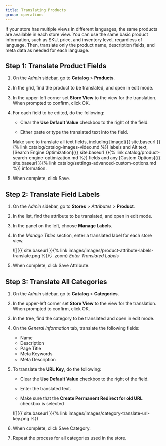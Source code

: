```yaml
---
title: Translating Products
group: operations
---
```


If your store has multiple views in different languages, the same products are available in each store view. You can use the same basic product information, such as SKU, price, and inventory level, regardless of language. Then, translate only the product name, description fields, and meta data as needed for each language.

## Step 1: Translate Product Fields

1. On the _Admin_ sidebar, go to  **Catalog** > **Products**.

1. In the grid, find the product to be translated, and open in edit mode.

1. In the upper-left corner set **Store View** to the view for the translation. When prompted to confirm, click <span class="btn">OK</span>.

1. For each field to be edited, do the following:

    - Clear the **Use Default Value** checkbox to the right of the field.

    - Either paste or type the translated text into the field.

    Make sure to translate all text fields, including [image]({{ site.baseurl }}{% link catalog/catalog-images-video.md %}) labels and Alt text, [Search Engine Optimization]({{ site.baseurl }}{% link catalog/product-search-engine-optimization.md %}) fields and any [Custom Options]({{ site.baseurl }}{% link catalog/settings-advanced-custom-options.md %}) information.

1. When complete, click <span class="btn">Save</span>.

## Step 2: Translate Field Labels

1. On the _Admin_ sidebar, go to **Stores** > _Attributes_ > **Product**.

1. In the list, find the attribute to be translated, and open in edit mode.

1. In the panel on the left, choose **Manage Labels**.

1. In the _Manage Titles_ section, enter a translated label for each store view.

    ![]({{ site.baseurl }}{% link images/images/product-attribute-labels-translate.png %}){: .zoom}
    _Enter Translated Labels_

1. When complete, click <span class="btn">Save Attribute</span>.

## Step 3: Translate All Categories

1. On the _Admin_ sidebar, go to **Catalog** > **Categories**.

1. In the upper-left corner set **Store View** to the view for the translation. When prompted to confirm, click <span class="btn">OK</span>.

1. In the tree, find the category to be translated and open in edit mode.

1. On the _General Information_ tab, translate the following fields:

    - Name
    - Description
    - Page Title
    - Meta Keywords
    - Meta Description

1. To translate the **URL Key**, do the following:

    - Clear the **Use Default Value** checkbox to the right of the field.

    - Enter the translated text.

    - Make sure that the **Create Permanent Redirect for old URL** checkbox is selected

    ![]({{ site.baseurl }}{% link images/images/category-translate-url-key.png %})

1. When complete, click <span class="btn">Save Category</span>.

1. Repeat the process for all categories used in the store.

